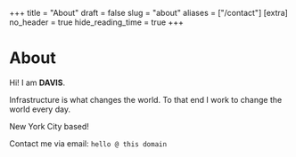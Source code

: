 +++
title = "About"
draft = false
slug = "about"
aliases = ["/contact"]
[extra]
no_header = true
hide_reading_time = true
+++

# About

Hi! I am <strong>DAVIS</strong>.

Infrastructure is what changes the world. To that end I work to change the world every day.

New York City based!

Contact me via email: `hello @ this domain`
